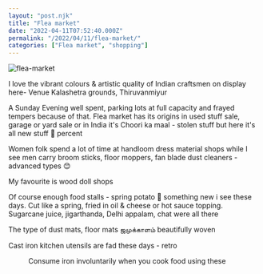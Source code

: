 ```yaml
---
layout: "post.njk"
title: "Flea market"
date: "2022-04-11T07:52:40.000Z"
permalink: "/2022/04/11/flea-market/"
categories: ["Flea market", "shopping"]
---
```


![flea-market](/assets/images/image37.jpg)

<!-- wp:paragraph -->
<p>I love the vibrant colours &amp; artistic quality of Indian craftsmen on display here-  Venue Kalashetra grounds, Thiruvanmiyur</p>
<!-- /wp:paragraph -->

<!-- wp:paragraph -->
<p>A Sunday Evening well spent, parking lots at full capacity and frayed tempers because of that. Flea market has its origins in used stuff sale, garage or yard sale or in India it's Choori ka maal - stolen stuff but here it's all new stuff 💯 percent</p>
<!-- /wp:paragraph -->

<!-- wp:paragraph -->
<p>Women folk spend a lot of time at handloom dress material shops while I see men carry broom sticks, floor moppers, fan blade dust cleaners  - advanced types 😊</p>
<!-- /wp:paragraph -->

<!-- wp:paragraph -->
<p>My favourite is wood doll shops </p>
<!-- /wp:paragraph -->

<!-- wp:image {"id":313,"sizeSlug":"large"} -->
<figure class="wp-block-image size-large"></figure>
<!-- /wp:image -->

<!-- wp:image {"id":312} -->
<figure class="wp-block-image"></figure>
<!-- /wp:image -->

<!-- wp:paragraph -->
<p>Of course enough food stalls - spring potato 🥔 something new i see these days. Cut like a spring, fried in oil &amp; cheese or hot  sauce topping. Sugarcane juice, jigarthanda, Delhi appalam, chat were all there  </p>
<!-- /wp:paragraph -->

<!-- wp:paragraph -->
<p>The type of dust mats, floor mats ஜமுக்காளம் beautifully woven </p>
<!-- /wp:paragraph -->

<!-- wp:image {"id":314,"sizeSlug":"large"} -->
<figure class="wp-block-image size-large"></figure>
<!-- /wp:image -->

<!-- wp:paragraph -->
<p>Cast iron kitchen utensils are fad these days - retro </p>
<!-- /wp:paragraph -->

<!-- wp:image {"id":315,"sizeSlug":"large"} -->
<figure class="wp-block-image size-large"><figcaption>Consume iron involuntarily when you cook food using these </figcaption></figure>
<!-- /wp:image -->
